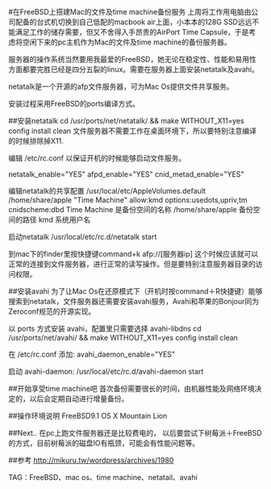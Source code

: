 #在FreeBSD上搭建Mac的文件及time machine备份服务
上周将工作用电脑由公司配备的台式机切换到自己低配的macbook air上面，小本本的128G SSD远远不能满足工作的储存需要，但又不舍得入手昂贵的AirPort Time Capsule，于是考虑将空闲下来的pc主机作为Mac的文件及time machine的备份服务器。

服务器的操作系统当然要用我最爱的FreeBSD，她无论在稳定性、性能和易用性方面都要完胜已经是四分五裂的linux。需要在服务器上面安装netatalk及avahi。


netatalk是一个开源的afp文件服务器，可为Mac Os提供文件共享服务。

安装过程采用FreeBSD的ports编译方式。

##安装netatalk
cd /usr/ports/net/netatalk/ && make WITHOUT_X11=yes config install clean
文件服务器不需要工作在桌面环境下，所以要特别注意编译的时候排除掉X11.

编辑 /etc/rc.conf 以保证开机的时候能够启动文件服务。

netatalk_enable="YES"
afpd_enable="YES"
cnid_metad_enable="YES"

编辑netatalk的共享配置 /usr/local/etc/AppleVolumes.default
/home/share/apple "Time Machine" allow:kmd options:usedots,upriv,tm cnidscheme:dbd
Time Machine 是备份空间的名称
/home/share/apple 备份空间的路径
kmd 系统用户名

启动netatalk
/usr/local/etc/rc.d/netatalk start


到mac下的finder里按快捷键command+k 
afp://[服务器ip]
这个时候应该就可以正常的连接到文件服务器，进行正常的读写操作。但是要特别注意服务器目录的访问权限。



##安装avahi
为了让Mac Os在还原模式下（开机时按command＋R快捷键）能够搜索到netatalk，文件服务器还需要安装avahi服务，Avahi和苹果的Bonjour同为Zeroconf规范的开源实现。

以 ports 方式安装 avahi，配置里只需要选择 avahi-libdns
cd /usr/ports/net/avahi/ && make WITHOUT_X11=yes config install clean

在 /etc/rc.conf 添加:
avahi_daemon_enable="YES"


启动 avahi-daemon:
/usr/local/etc/rc.d/avahi-daemon start

##开始享受time machine吧
首次备份需要很长的时间，由机器性能及网络环境决定的，以后会定期自动进行增量备份。

##操作环境说明
FreeBSD9.1 
OS X Mountain Lion

##Next..
在pc上跑文件服务器还是比较费电的， 以后要尝试下树莓派＋FreeBSD的方式，目前树莓派的磁盘IO有瓶颈，可能会有性能问题等。

##参考
http://mikuru.tw/wordpress/archives/1980

TAG：FreeBSD、mac os、time machine、netatail、avahi

